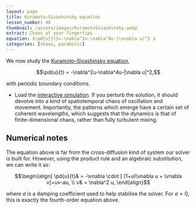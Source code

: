 ```yaml
---
layout: page
title: Kuramoto–Sivashinsky equation
lesson_number: 40
thumbnail: /assets/images/KuramotoSivashinsky.webp
extract: Chaos at your fingertips
equation: $\pd{u}{t}=-\nabla^2u-\nabla^4u-|\vnabla u|^2 $
categories: [chaos, parabolic]
---
```

We now study the [Kuramoto–Sivashinsky equation](https://en.wikipedia.org/wiki/Kuramoto%E2%80%93Sivashinsky_equation),

$$\pd{u}{t} = -\nabla^2u-\nabla^4u-|\nabla u|^2,$$

with periodic boundary conditions.

* Load the [interactive simulation](/sim/?preset=KuramotoSivashinsky). If you perturb the solution, it should devolve into a kind of spatiotemporal chaos of oscillation and movement. Importantly, the patterns which emerge have a certain set of coherent wavelengths, which suggests that the dynamics is that of finite-dimensional chaos, rather than fully turbulent mixing.

## Numerical notes

The equation above is far from the cross-diffusion kind of system our solver is built for. However, using the product rule and an algebraic substitution, we can write it as:

$$\begin{align} 
\pd{u}{t}& = -\vnabla \cdot [ (1+u)\vnabla u + \vnabla v]+uv-au, \\
 v& = \nabla^2 u,
\end{align}$$

where $a$ is a damping coefficient used to help stabilise the solver. For $a=0$, this is exactly the fourth-order equation above.
